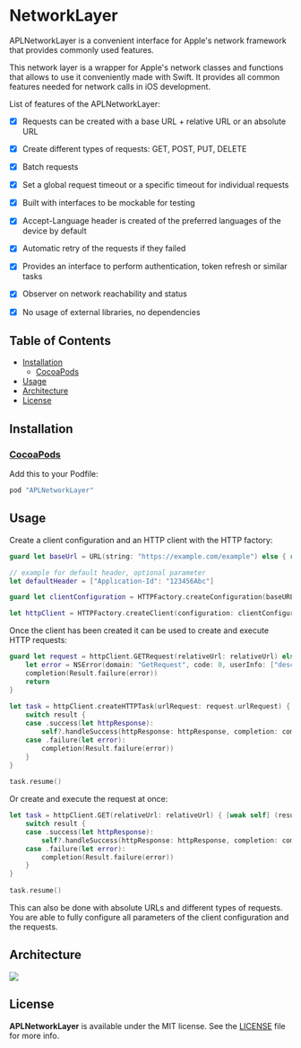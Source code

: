 # NetworkLayer

APLNetworkLayer is a convenient interface for Apple's network framework that provides commonly used features.
  
This network layer is a wrapper for Apple's network classes and functions that allows to use it conveniently made with Swift. It provides all common features needed for network calls in iOS development. 


List of features of the APLNetworkLayer: 

- [x] Requests can be created with a base URL + relative URL or an absolute URL 
- [x] Create different types of requests: GET, POST, PUT, DELETE
- [x] Batch requests
- [x] Set a global request timeout or a specific timeout for individual requests
- [x] Built with interfaces to be mockable for testing
- [x] Accept-Language header is created of the preferred languages of the device by default
- [x] Automatic retry of the requests if they failed
- [x] Provides an interface to perform authentication, token refresh or similar tasks
- [x] Observer on network reachability and status
- [x] No usage of external libraries, no dependencies


## Table of Contents

* [Installation](#installation)
    * [CocoaPods](#cocoapods)
* [Usage](#usage)
* [Architecture](#architecture)
* [License](#license)

## Installation

### [CocoaPods](https://guides.cocoapods.org/using/using-cocoapods.html)

Add this to your Podfile:

```ruby
pod "APLNetworkLayer"
```

## Usage

Create a client configuration and an HTTP client with the HTTP factory: 

```swift
guard let baseUrl = URL(string: "https://example.com/example") else { return }

// example for default header, optional parameter
let defaultHeader = ["Application-Id": "123456Abc"]

guard let clientConfiguration = HTTPFactory.createConfiguration(baseURL: baseUrl, defaultHeader: defaultHeader) else { return }

let httpClient = HTTPFactory.createClient(configuration: clientConfiguration)
```

Once the client has been created it can be used to create and execute HTTP requests: 

```swift
guard let request = httpClient.GETRequest(relativeUrl: relativeUrl) else {
    let error = NSError(domain: "GetRequest", code: 0, userInfo: ["description": "Could not create get request with relative url \(relativeUrl)."])
    completion(Result.failure(error))
    return
}
 
let task = httpClient.createHTTPTask(urlRequest: request.urlRequest) { [weak self] (result: APLNetworkLayer.Result<HTTPResponse>) in
    switch result {
    case .success(let httpResponse):
        self?.handleSuccess(httpResponse: httpResponse, completion: completion)
    case .failure(let error):
        completion(Result.failure(error))
    }
}
        
task.resume()
```

Or create and execute the request at once: 

```swift
let task = httpClient.GET(relativeUrl: relativeUrl) { [weak self] (result: APLNetworkLayer.Result<HTTPResponse>) in
    switch result {
    case .success(let httpResponse):
        self?.handleSuccess(httpResponse: httpResponse, completion: completion)
    case .failure(let error):
        completion(Result.failure(error))
    }
}
        
task.resume()
```

This can also be done with absolute URLs and different types of requests. You are able to fully configure all parameters of the client configuration and the requests.


## Architecture

<img src="https://raw.githubusercontent.com/apploft/APLNetworkLayer/Resources/NetworkLayer.png">

## License

**APLNetworkLayer** is available under the MIT license. See the [LICENSE](hhttps://github.com/apploft/APLNetworkLayer/blob/master/LICENSE) file for more info.
